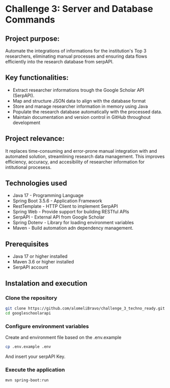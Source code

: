 # Challenge 3: Server and Database Commands

## Project purpose:

Automate the integrations of informations for the institution's Top 3 researchers, eliminating manual processes and ensuring data flows efficiently into the research database from serpAPI.

## Key functionalities:

- Extract researcher informations trough the Google Scholar API (SerpAPI).
- Map and structure JSON data to align with the database format
- Store and manage researcher information in memory using Java
- Populate the research database automatically with the processed data.
- Maintain documentation and version control in GitHub throughout development

## Project relevance:

It replaces time-consuming and error-prone manual integration with and automated solution, streamlining research data management. This improves efficiency, accuracy, and accesibility of researcher information for intitutional procesess.

## Technologies used

- Java 17 - Programming Language
- Spring Boot 3.5.6 - Application Framework
- RestTemplate - HTTP Client to implement SerpAPI
- Spring Web - Provide support for building RESTful APIs
- SerpAPI - External API from Google Scholar
- Spring Dotenv - Library for loading environment variables
- Maven - Build automation adn dependency management.

## Prerequisites

- Java 17 or higher installed
- Maven 3.6 or higher installed
- SerpAPI account

## Instalation and execution

### Clone the repository

```bash
git clone https://github.com/alomeliBravo/challenge_3_techno_ready.git
cd googleschoolarapi
```

### Configure environment variables

Create and environment file based on the .env.example

```bash
cp .env.example .env
```

And insert your serpAPI Key.

### Execute the application

```bash
mvn spring-boot:run
```